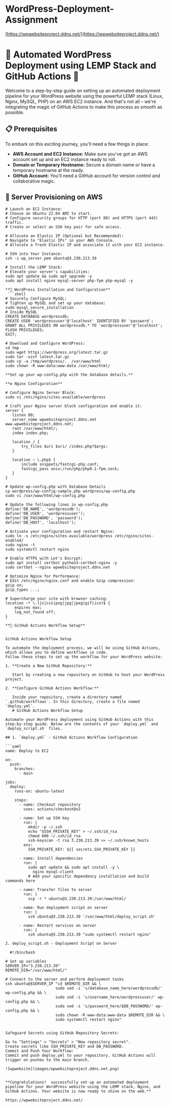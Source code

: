 # WordPress-Deployment-Assignment 
   
[https://wpwebsiteproject.ddns.net/](https://wpwebsiteproject.ddns.net/)

# 🚀 Automated WordPress Deployment using LEMP Stack and GitHub Actions 🚀
 
Welcome to a step-by-step guide on setting up an automated deployment pipeline for your WordPress website using the powerful LEMP stack (Linux, Nginx, MySQL, PHP) on an AWS EC2 instance. And that's not all – we're integrating the magic of GitHub Actions to make this process as smooth as possible.

## 📋 Prerequisites

To embark on this exciting journey, you'll need a few things in place:

- **AWS Account and EC2 Instance:** Make sure you've got an AWS account set up and an EC2 instance ready to roll.
- **Domain or Temporary Hostname:** Secure a domain name or have a temporary hostname at the ready.
- **GitHub Account:** You'll need a GitHub account for version control and collaborative magic.

## 🚀 Server Provisioning on AWS

```shell
# Launch an EC2 Instance:
# Choose an Ubuntu 22.04 AMI to start.
# Configure security groups for HTTP (port 80) and HTTPS (port 443) traffic.
# Create or select an SSH key pair for safe access.

# Allocate an Elastic IP (Optional but Recommended):
# Navigate to "Elastic IPs" in your AWS Console.
# Allocate a fresh Elastic IP and associate it with your EC2 instance.

# SSH into Your Instance:
ssh -i wp_server.pem ubuntu@3.230.213.39

# Install the LEMP Stack:
# Elevate your server's capabilities:
sudo apt update && sudo apt upgrade -y
sudo apt install nginx mysql-server php-fpm php-mysql -y

**🎉 WordPress Installation and Configuration**
 ```shell
# Securely Configure MySQL:
# Tighten up MySQL and set up your database:
sudo mysql_secure_installation
# Inside MySQL
CREATE DATABASE wordpressdb;
CREATE USER 'wordpressuser'@'localhost' IDENTIFIED BY 'password';
GRANT ALL PRIVILEGES ON wordpressdb.* TO 'wordpressuser'@'localhost';
FLUSH PRIVILEGES;
EXIT;

# Download and Configure WordPress:
cd tmp
sudo wget https://wordpress.org/latest.tar.gz
sudo tar -xzvf latest.tar.gz
sudo cp -a /tmp/wordpress/.  /var/www/html
sudo chown -R www-data:www-data /var/www/html/

**Set up your wp-config.php with the database details.**

**⚙️ Nginx Configuration**

# Configure Nginx Server Block:
sudo vi /etc/nginx/sites-available/wordpress

# Craft your Nginx server block configuration and enable it:
server {
   listen 80;
   server_name wpwebsiteproject.ddns.net www.wpwebsiteproject.ddns.net;   
   root /var/www/html/;   
   index index.php;

   location / {
       try_files $uri $uri/ /index.php?$args;
   }

   location ~ \.php$ {
       include snippets/fastcgi-php.conf;
       fastcgi_pass unix:/run/php/php8.1-fpm.sock;   
   }
}

# Update wp-config.php with Database Details
cp wordpress/wp-config-sample.php wordpress/wp-config.php
sudo vi /var/www/html/wp-config.php

# Update the following lines in wp-config.php
define('DB_NAME', 'wordpressdb');
define('DB_USER', 'wordpressuser');
define('DB_PASSWORD', 'password');
define('DB_HOST', 'localhost');

# Activate your configuration and restart Nginx:
sudo ln -s /etc/nginx/sites-available/wordpress /etc/nginx/sites-enabled/
sudo nginx -t
sudo systemctl restart nginx

# Enable HTTPS with Let's Encrypt:
sudo apt install certbot python3-certbot-nginx -y
sudo certbot --nginx wpwebsiteproject.ddns.net 

# Optimize Nginx for Performance:
# Edit /etc/nginx/nginx.conf and enable Gzip compression:
gzip on;
gzip_types ...;

# Supercharge your site with browser caching:
location ~* \.(js|css|png|jpg|jpeg|gif|ico)$ {
    expires max;
    log_not_found off;
}

**🚚 GitHub Actions Workflow Setup**


GitHub Actions Workflow Setup

To automate the deployment process, we will be using GitHub Actions, which allows you to define workflows in code.
Follow these steps to set up the workflow for your WordPress website:

1. **Create a New GitHub Repository:**

   Start by creating a new repository on GitHub to host your WordPress project.

2. **Configure GitHub Actions Workflow:**

   Inside your repository, create a directory named `.github/workflows`. In this directory, create a file named `deploy.yml`.
   # GitHub Actions Workflow Setup

Automate your WordPress deployment using GitHub Actions with this step-by-step guide. Below are the contents of your `deploy.yml` and `deploy_script.sh` files.

## 1. `deploy.yml` - GitHub Actions Workflow Configuration

```yaml
name: Deploy to EC2

on:
  push:
    branches:
      - main

jobs:
  deploy:
    runs-on: ubuntu-latest

    steps:
      - name: Checkout repository
        uses: actions/checkout@v2

      - name: Set up SSH key
        run: |
          mkdir -p ~/.ssh
          echo "$SSH_PRIVATE_KEY" > ~/.ssh/id_rsa
          chmod 600 ~/.ssh/id_rsa
          ssh-keyscan -t rsa 3.230.213.39 >> ~/.ssh/known_hosts
        env:
          SSH_PRIVATE_KEY: ${{ secrets.SSH_PRIVATE_KEY }}

      - name: Install dependencies
        run: |
          sudo apt update && sudo apt install -y \
            nginx mysql-client
          # Add your specific dependency installation and build commands here

      - name: Transfer files to server
        run: |
          scp -r * ubuntu@3.230.213.39:/var/www/html/

      - name: Run deployment script on server
        run: |
          ssh ubuntu@3.230.213.39 '/var/www/html/deploy_script.sh'

      - name: Restart services on server
        run: |
          ssh ubuntu@3.230.213.39 "sudo systemctl restart nginx"

2. deploy_script.sh - Deployment Script on Server

  #!/bin/bash

# Set up variables
SERVER_IP="3.230.213.39"
REMOTE_DIR="/var/www/html/"

# Connect to the server and perform deployment tasks
ssh ubuntu@$SERVER_IP "cd $REMOTE_DIR && \
                      sudo sed -i 's/database_name_here/wordpressdb/' wp-config.php && \
                      sudo sed -i 's/username_here/wordpressuser/' wp-config.php && \
                      sudo sed -i 's/password_here/$DB_PASSWORD/' wp-config.php && \
                      sudo chown -R www-data:www-data $REMOTE_DIR && \
                      sudo systemctl restart nginx"


Safeguard Secrets using GitHub Repository Secrets:

Go to "Settings" > "Secrets" > "New repository secret".
Create secrets like SSH_PRIVATE_KEY and DB_PASSWORD.
Commit and Push Your Workflow:
Commit and push deploy.yml to your repository. GitHub Actions will trigger on pushes to the main branch.

![wpwebsite](images/wpwebsiteproject.ddns.net.png)


**Congratulations!  successfully set up an automated deployment pipeline for your WordPress website using the LEMP stack, Nginx, and GitHub Actions. Your website is now ready to shine on the web.**

https://wpwebsiteproject.ddns.net/
  

